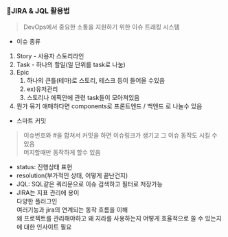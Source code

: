 ### 🎈JIRA & JQL  활용법
> DevOps에서 중요한 소통을 지원하기 위한 이슈 트래킹 시스템
- 이슈 종류 
<ol> 
<li> Story - 사용자 스토리라인</li>
<li> Task - 하나의 할일(일 단위를 task로 나눔) </li>
<li> Epic
<ol> 
<li> 하나의 큰틀(테마)로 스토리, 테스크 등이 들어올 수있음 </li>
<li> ex)유저관리 </li>
<li> 스토리나 에픽안에 관련 task들이 모아져있음 </li>
</ol>
</li>
<li> 뭔가 묶기 애매하다면 components로 프론트엔드 / 백엔드 로 나눌수 있음 </li>
</ol>

- 스마트 커밋
> 이슈번호와 #을 합쳐서 커밋을 하면 이슈링크가 생기고 그 이슈 동작도 시킬 수 있음<br>
머지할때만 동작하게 할수 있음
- status: 진행상태 표현
- resolution(부가적인 상태, 어떻게 끝난건지)
- JQL: SQL같은 쿼리문으로 이슈 검색하고 필터로 저장가능
- JIRA는 지표 관리에 용이 <br>
다양한 플러그인 <br>
여러기능과 jira의 연계되는 동작 흐름을 이해 <br>
왜 프로젝트를 관리해야하고 왜 지라를 사용하는지 어떻게 효율적으로 쓸 수 있는지에 대한 인사이트 필요